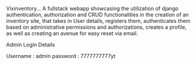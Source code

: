 Vixinventory... A fullstack webapp showcasing the utilization of django authentication, authorization and CRUD functionalities in the creation of an inventory site, that takes in User details, registers them, authenticates them based on administrative permissions and authorizations, creates a profile, as well as creating an avenue for easy reset via email. 

Admin Login Details

Username : admin
password : 7777777777yt
